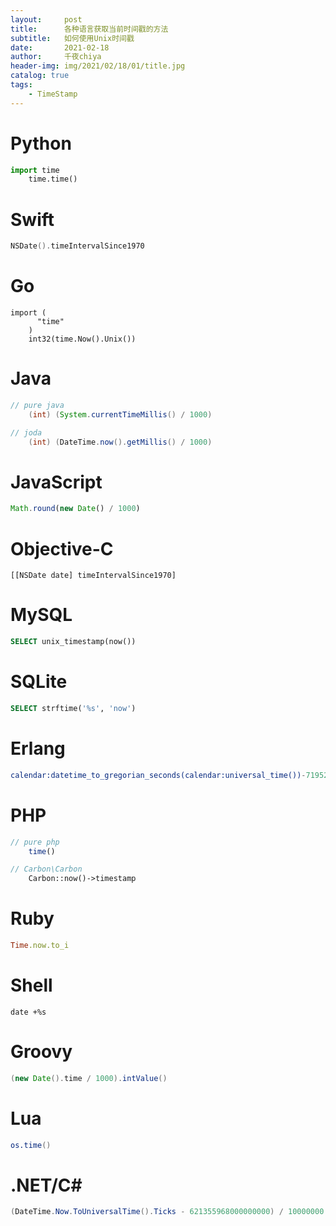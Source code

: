 ```yaml
---
layout:     post
title:      各种语言获取当前时间戳的方法 
subtitle:   如何使用Unix时间戳
date:       2021-02-18
author:     千夜chiya
header-img: img/2021/02/18/01/title.jpg
catalog: true
tags:
    - TimeStamp
---
```


# Python

```python
import time
    time.time()
```

# Swift

```swift
NSDate().timeIntervalSince1970
```

# Go

```golang
import (
      "time"
    )
    int32(time.Now().Unix())
```

# Java 

```java
// pure java
    (int) (System.currentTimeMillis() / 1000)

// joda
    (int) (DateTime.now().getMillis() / 1000)
```

# JavaScript

```js
Math.round(new Date() / 1000)
```

# Objective-C

```objc
[[NSDate date] timeIntervalSince1970]
```

# MySQL

```sql
SELECT unix_timestamp(now())
```

# SQLite

```sql
SELECT strftime('%s', 'now')
```

# Erlang

```erl
calendar:datetime_to_gregorian_seconds(calendar:universal_time())-719528*24*3600.
```

# PHP

```php
// pure php
    time()

// Carbon\Carbon
    Carbon::now()->timestamp
```

# Ruby

```ruby
Time.now.to_i
```

# Shell

```shell
date +%s
```

# Groovy

```groovy
(new Date().time / 1000).intValue()
```

# Lua

```lua
os.time()
```

# .NET/C#

```csharp
(DateTime.Now.ToUniversalTime().Ticks - 621355968000000000) / 10000000
```